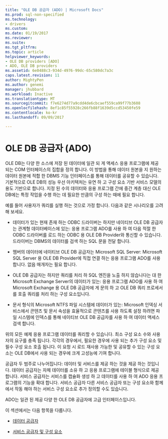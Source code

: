 ```yaml
---
title: "OLE DB 공급자 (ADO) | Microsoft Docs"
ms.prod: sql-non-specified
ms.technology:
- drivers
ms.custom: 
ms.date: 01/19/2017
ms.reviewer: 
ms.suite: 
ms.tgt_pltfrm: 
ms.topic: article
helpviewer_keywords:
- OLE DB providers [ADO]
- ADO, OLE DB providers
ms.assetid: 6e0488c3-934d-4976-99dc-65c580dc7a3c
caps.latest.revision: 11
author: MightyPen
ms.author: genemi
manager: jhubbard
ms.workload: Inactive
ms.translationtype: MT
ms.sourcegitcommit: f7e6274d77a9cdd4de6cbcaef559ca99f77b3608
ms.openlocfilehash: 8ef1c85f55928c266fb88f1639d5ccd53450fe59
ms.contentlocale: ko-kr
ms.lasthandoff: 09/09/2017

---
```

# <a name="ole-db-providers-ado"></a>OLE DB 공급자 (ADO)
OLE DB는 다양 한 소스에 저장 된 데이터에 일관 되 게 액세스 응용 프로그램에 제공 되는 COM 인터페이스의 집합을 정의 합니다. 이 방법을 통해 데이터 원본을 지 원하는 데이터 원본에 적합 한 DBMS 기능 인터페이스를 통해 데이터를 공유할 수 있습니다. 기본적으로 OLE DB의 성능 우선 아키텍처는 유연 하 고 구성 요소 기반 서비스 모델의 용도 기반으로 합니다. 지정 된 수의 데이터와 응용 프로그램 간에 중간 계층 대신 OLE DB에는 특정 작업을 수행 하는 데 필요한 만큼의 구성 하는 때에 필요 합니다.  
  
 예를 들어 사용자가 쿼리를 실행 하는 것으로 가정 합니다. 다음과 같은 시나리오를 고려해 보세요.  
  
-   데이터가 있는 현재 존재 하는 ODBC 드라이버는 하지만 네이티브 OLE DB 공급자는 관계형 데이터베이스에 있는: 응용 프로그램 ADO를 사용 하 여 다음 적절 한 ODBC 드라이버를 로드 하는 ODBC 용 OLE DB Provider와 통신할 수 있습니다. 드라이버는 DBMS의 데이터를 검색 하는 SQL 문을 전달 합니다.  
  
-   멤버의 데이터에 네이티브 OLE DB 공급자는 Microsoft SQL Server: Microsoft SQL Server 용 OLE DB Provider에 직접 연결 하는 응용 프로그램 ADO를 사용 합니다. 없음 매개자는 필요 합니다.  
  
-   OLE DB 공급자는 하지만 쿼리를 처리 하 SQL 엔진을 노출 하지 않습니다는 대 한 Microsoft Exchange Server의 데이터가 있는: 응용 프로그램 ADO를 사용 하 여 Microsoft Exchange 용 OLE DB 공급자에 게 문의 하 고 OLE DB 쿼리 프로세서를 호출 쿼리를 처리 하는 구성 요소입니다.  
  
-   문서 형식의 Microsoft NTFS 파일 시스템에 데이터가 있는: Microsoft 인덱싱 서비스에서 콘텐츠 및 문서 속성을 효율적으로 콘텐츠를 사용 하도록 설정 하려면 파일 시스템에 인덱스를 통해 네이티브 OLE DB 공급자를 사용 하 여 데이터 액세스 검색 합니다.  
  
 위의 모든 예제 응용 프로그램 데이터를 쿼리할 수 있습니다. 최소 구성 요소 수와 사용자의 요구를 충족 됩니다. 각각의 경우에서, 필요한 경우에 사용 되는 추가 구성 요소 및 필수 구성 요소 호출 됩니다. 이 요청 시 로드 재사용 가능한 및 공유할 수 있는 구성 요소는 OLE DB에서 사용 되는 경우에 크게 고성능에 기여 합니다.  
  
 공급자 두 범주로 나누어집니다: 데이터 및 서비스를 제공 하는 것을 제공 하는 것입니다. 데이터 공급자는 자체 데이터를 소유 하 고 응용 프로그램에 테이블 형식으로 제공 합니다. 서비스 공급자는 서비스를 캡슐화 생성 하 고 데이터를 사용 하 여 ADO 응용 프로그램의 기능을 확대 합니다. 서비스 공급자 다른 서비스 공급자 또는 구성 요소와 함께에서 작동 해야 하는 서비스 구성 요소로 추가 정의할 수도 있습니다.  
  
 ADO는 일관 된 제공 다양 한 OLE DB 공급자에 고급 인터페이스입니다.  
  
 이 섹션에서는 다음 항목을 다룹니다.  
  
-   [데이터 공급자](../../../ado/guide/data/data-providers.md)  
  
-   [서비스 공급자 및 구성 요소](../../../ado/guide/data/service-providers-and-components.md)

